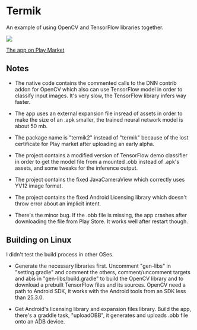 # Termik

An example of using OpenCV and TensorFlow libraries together.

![](https://mishurov.000webhostapp.com/github/termik/Screenshot1.png "")

[The app on Play Market](https://play.google.com/store/apps/details?id=uk.co.mishurov.termik2)

## Notes
* The native code contains the commented calls to the DNN contrib addon for OpenCV which also can use TensorFlow model in order to classify input images. It's very slow, the TensorFlow library infers way faster.

* The app uses an external expansion file insread of assets in order to make the size of an .apk smaller, the trained neural network model is about 50 mb.

* The package name is "termik2" instead of "termik" because of the lost certificate for Play market after uploading an early alpha.

* The project contains a modified version of TensorFlow demo classifier in order to get the model file from a mounted .obb instead of .apk's assets, and some tweaks for the inference output.

* The project contains the fixed JavaCameraView which correctly uses YV12 image format.

* The project contains the fixed Android Licensing library which doesn't throw error about an implicit intent. 

* There's the minor bug. If the .obb file is missing, the app crashes after downloading the file from Play Store. It works well after restart though.

## Building on Linux
I didn't test the build process in other OSes.

* Generate the necessary libraries first. Uncomment "gen-libs" in "setting.gradle" and comment the others, comment/uncomment targets and abis in "gen-libs/build.gradle" to build the OpenCV library and to download a prebuilt TensorFlow files and its sources. OpenCV need a path to Android SDK, it works with the Android tools from an SDK less than 25.3.0.

* Get Android's licensing library and expansion files library. Build the app, there's a graddle task, "uploadOBB", it generates and uploads .obb file onto an ADB device.

